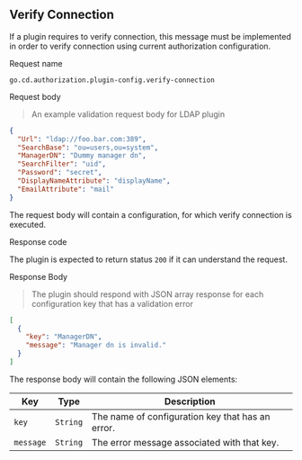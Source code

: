 ## Verify Connection

If a plugin requires to verify connection, this message must be implemented in order to verify connection using current authorization configuration.

<p class='request-name-heading'>Request name</p>

`go.cd.authorization.plugin-config.verify-connection`

<p class='request-body-heading'>Request body</p>

> An example validation request body for LDAP plugin 

```json
{
  "Url": "ldap://foo.bar.com:389",
  "SearchBase": "ou=users,ou=system",
  "ManagerDN": "Dummy manager dn",
  "SearchFilter": "uid",
  "Password": "secret",
  "DisplayNameAttribute": "displayName",
  "EmailAttribute": "mail"
}
```
The request body will contain a configuration, for which verify connection is executed. 

<p class='response-code-heading'>Response code</p>

The plugin is expected to return status `200` if it can understand the request.

<p class='response-body-heading'>Response Body</p>

> The plugin should respond with JSON array response for each configuration key that has a validation error

```json
[
  {
    "key": "ManagerDN",
    "message": "Manager dn is invalid."
  }
]
```

The response body will contain the following JSON elements:

<p class='attributes-table-follows'></p>

| Key       | Type      | Description |
| --------- | --------- | ----------- |
| `key`     | `String`  | The name of configuration key that has an error. |
| `message` | `String`  | The error message associated with that key. |

